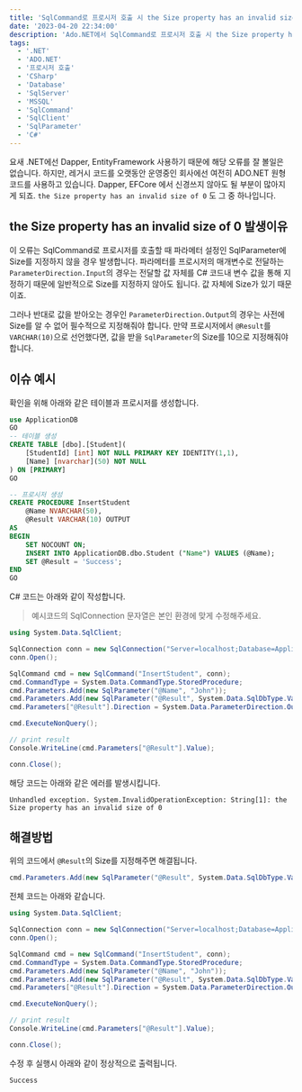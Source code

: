 ```yaml
---
title: 'SqlCommand로 프로시저 호출 시 the Size property has an invalid size of 0 오류해결방법'
date: '2023-04-20 22:34:00'
description: 'Ado.NET에서 SqlCommand로 프로시저 호출 시 the Size property has an invalid size of 0 오류가 발생한다면 확인해야 할 사항을 알아봅니다.'
tags:
  - '.NET'
  - 'ADO.NET'
  - '프로시저 호출'
  - 'CSharp'
  - 'Database'
  - 'SqlServer'
  - 'MSSQL'
  - 'SqlCommand'
  - 'SqlClient'
  - 'SqlParameter'
  - 'C#'
---
```


요새 .NET에선 Dapper, EntityFramework 사용하기 때문에 해당 오류를 잘 볼일은 없습니다. 하지만, 레거시 코드를 오랫동안 운영중인 회사에선 여전히 ADO.NET 원형코드를 사용하고 있습니다.
Dapper, EFCore 에서 신경쓰지 않아도 될 부분이 많아지게 되죠. `the Size property has an invalid size of 0` 도 그 중 하나입니다.

## the Size property has an invalid size of 0 발생이유

이 오류는 SqlCommand로 프로시저를 호출할 때 파라메터 설정인 SqlParameter에 Size를 지정하지 않을 경우 발생합니다.
파라메터를 프로시저의 매개변수로 전달하는 `ParameterDirection.Input`의 경우는 전달할 값 자체를 C# 코드내 변수 값을 통해 지정하기 때문에 일반적으로 Size를 지정하지 않아도 됩니다.
값 자체에 Size가 있기 때문이죠.

그러나 반대로 값을 받아오는 경우인 `ParameterDirection.Output`의 경우는 사전에 Size를 알 수 없어 필수적으로 지정해줘야 합니다.
만약 프로시저에서 `@Result`를 `VARCHAR(10)`으로 선언했다면, 값을 받을 `SqlParameter`의 Size를 10으로 지정해줘야 합니다.

## 이슈 예시 

확인을 위해 아래와 같은 테이블과 프로시저를 생성합니다.

```sql
use ApplicationDB
GO
-- 테이블 생성
CREATE TABLE [dbo].[Student](
	[StudentId] [int] NOT NULL PRIMARY KEY IDENTITY(1,1),
	[Name] [nvarchar](50) NOT NULL
) ON [PRIMARY]
GO

-- 프로시저 생성
CREATE PROCEDURE InsertStudent
    @Name NVARCHAR(50),
    @Result VARCHAR(10) OUTPUT
AS
BEGIN
    SET NOCOUNT ON;
    INSERT INTO ApplicationDB.dbo.Student ("Name") VALUES (@Name);
    SET @Result = 'Success';
END
GO
```

C# 코드는 아래와 같이 작성합니다.

> 예시코드의 SqlConnection 문자열은 본인 환경에 맞게 수정해주세요.

```csharp
using System.Data.SqlClient;

SqlConnection conn = new SqlConnection("Server=localhost;Database=ApplicationDB;User Id=sa;Password=P@ssw0rd;"); 
conn.Open(); 

SqlCommand cmd = new SqlCommand("InsertStudent", conn);
cmd.CommandType = System.Data.CommandType.StoredProcedure;
cmd.Parameters.Add(new SqlParameter("@Name", "John"));
cmd.Parameters.Add(new SqlParameter("@Result", System.Data.SqlDbType.VarChar));
cmd.Parameters["@Result"].Direction = System.Data.ParameterDirection.Output;

cmd.ExecuteNonQuery();

// print result
Console.WriteLine(cmd.Parameters["@Result"].Value);

conn.Close();
```

해당 코드는 아래와 같은 에러를 발생시킵니다.

```text
Unhandled exception. System.InvalidOperationException: String[1]: the Size property has an invalid size of 0
```

## 해결방법

위의 코드에서 `@Result`의 Size를 지정해주면 해결됩니다.

```csharp
cmd.Parameters.Add(new SqlParameter("@Result", System.Data.SqlDbType.VarChar, 10));
```

전체 코드는 아래와 같습니다.

```csharp
using System.Data.SqlClient;

SqlConnection conn = new SqlConnection("Server=localhost;Database=ApplicationDB;User Id=sa;Password=P@ssw0rd;"); 
conn.Open(); 

SqlCommand cmd = new SqlCommand("InsertStudent", conn);
cmd.CommandType = System.Data.CommandType.StoredProcedure;
cmd.Parameters.Add(new SqlParameter("@Name", "John"));
cmd.Parameters.Add(new SqlParameter("@Result", System.Data.SqlDbType.VarChar, 10));
cmd.Parameters["@Result"].Direction = System.Data.ParameterDirection.Output;

cmd.ExecuteNonQuery();

// print result
Console.WriteLine(cmd.Parameters["@Result"].Value);

conn.Close();
```

수정 후 실행시 아래와 같이 정상적으로 출력됩니다.

```text
Success
```
